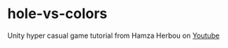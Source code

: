 # hole-vs-colors
Unity hyper casual game tutorial from Hamza Herbou on [Youtube](https://www.youtube.com/watch?v=aCiz0_w30yo&list=PLMWgYNtBT-xOPofsFGfoL65O_WaFQBJ2P)
